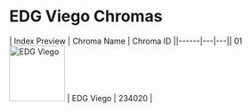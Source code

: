 # EDG Viego Chromas

| Index  Preview | Chroma Name | Chroma ID ||------|---|---|| 01  <img src='https://raw.communitydragon.org/latest/plugins/rcp-be-lol-game-data/global/default/v1/champion-chroma-images/234/234020.png' alt='EDG Viego' width='100'> | EDG Viego | 234020 |